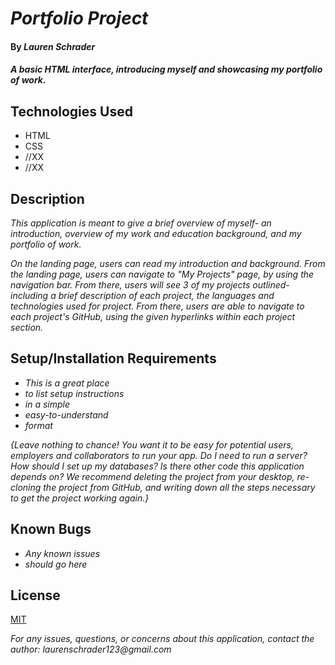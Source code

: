 # _Portfolio Project_

#### By _**Lauren Schrader**_

#### _A basic HTML interface, introducing myself and showcasing my portfolio of work._

## Technologies Used

* HTML
* CSS
* //XX
* //XX

## Description

_This application is meant to give a brief overview of myself- an introduction, overview of my work and education background, and my portfolio of work._

_On the landing page, users can read my introduction and background. From the landing page, users can navigate to "My Projects" page, by using the navigation bar. From there, users will see 3 of my projects outlined- including a brief description of each project, the languages and technologies used for project. From there, users are able to navigate to each project's GitHub, using the given hyperlinks within each project section._

## Setup/Installation Requirements

* _This is a great place_
* _to list setup instructions_
* _in a simple_
* _easy-to-understand_
* _format_

_{Leave nothing to chance! You want it to be easy for potential users, employers and collaborators to run your app. Do I need to run a server? How should I set up my databases? Is there other code this application depends on? We recommend deleting the project from your desktop, re-cloning the project from GitHub, and writing down all the steps necessary to get the project working again.}_

## Known Bugs

* _Any known issues_
* _should go here_

## License

[MIT](./License.txt)

_For any issues, questions, or concerns about this application, contact the author: laurenschrader123@gmail.com_

